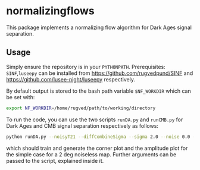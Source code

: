 # normalizingflows

This package implements a normalizing flow algorithm for Dark Ages signal separation.

## Usage

Simply ensure the repository is in your `PYTHONPATH`. 
Prerequisites: `SINF`,`luseepy` can be installed from https://github.com/rugvedpund/SINF and https://github.com/lusee-night/luseepy respectively.

By default output is stored to the bash path variable `$NF_WORKDIR` which can be set with:
```bash
export NF_WORKDIR=/home/rugved/path/to/working/directory
``` 

To run the code, you can use the two scripts `runDA.py` and `runCMB.py` for Dark Ages and CMB signal separation respectively as follows:

```bash
python runDA.py --noisyT21 --diffCombineSigma --sigma 2.0 --noise 0.0 --retrain
```
which should train and generate the corner plot and the amplitude plot for the simple case for a 2 deg noiseless map. Further arguments can be passed to the script, explained inside it.